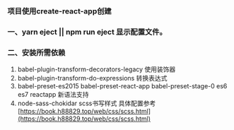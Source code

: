 ### 项目使用create-react-app创建

### 一、yarn eject \|\| npm run eject 显示配置文件。

### 二、安装所需依赖

1. babel-plugin-transform-decorators-legacy                使用装饰器
2. babel-plugin-transform-do-expressions                     转换表达式
3. babel-preset-es2015          babel-preset-react-app     babel-preset-stage-0      es6 es7 reactapp  新语法支持
4. node-sass-chokidar                    scss书写样式 具体配置参考    [https://book.h88829.top/web/css/scss.html](https://book.h88829.top/web/css/scss.html)



